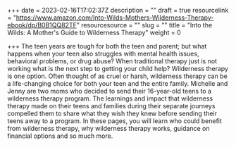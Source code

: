 +++
date = 2023-02-16T17:02:37Z
description = ""
draft = true
resourcelink = "https://www.amazon.com/Into-Wilds-Mothers-Wilderness-Therapy-ebook/dp/B0B1QQ82TF"
resourcesource = ""
slug = ""
title = "Into the Wilds: A Mother's Guide to Wilderness Therapy"
weight = 0

+++
The teen years are tough for both the teen and parent; but what happens when your teen also struggles with mental health issues, behavioral problems, or drug abuse? When traditional therapy just is not working what is the next step to getting your child help? Wilderness therapy is one option. Often thought of as cruel or harsh, wilderness therapy can be a life-changing choice for both your teen and the entire family. Michelle and Jenny are two moms who decided to send their 16-year-old teens to a wilderness therapy program. The learnings and impact that wilderness therapy made on their teens and families during their separate journeys compelled them to share what they wish they knew before sending their teens away to a program. In these pages, you will learn who could benefit from wilderness therapy, why wilderness therapy works, guidance on financial options and so much more.